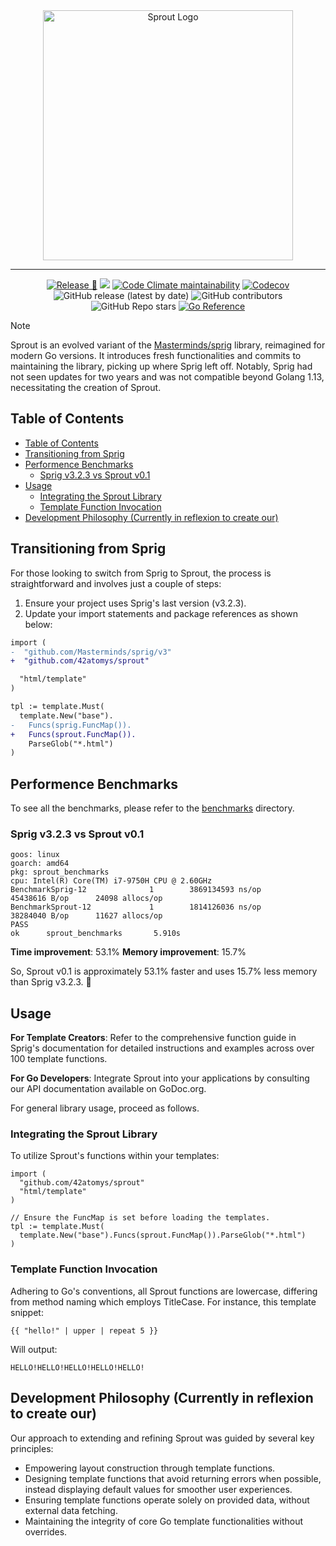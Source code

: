 <div align="center">
  <picture>
    <source media="(prefers-color-scheme: dark)" srcset=".github/profile/images/logo_landing_light.png">
    <source media="(prefers-color-scheme: light)" srcset=".github/profile/images/logo_landing_dark.png">
    <img alt="Sprout Logo" width="400" src="">
  </picture>
  <hr />
</div>

<p align="center"><a href="https://github.com/42atomys/webhooked/actions/workflows/release.yaml"><img src="https://github.com/42atomys/webhooked/actions/workflows/release.yaml/badge.svg" alt="Release 🎉"></a>
<a href="https://goreportcard.com/report/github.com/42atomys/sprout"><img src="https://goreportcard.com/badge/github.com/42atomys/sprout" /></a>
<a href="https://codeclimate.com/github/42atomys/sprout"><img alt="Code Climate maintainability" src="https://img.shields.io/codeclimate/maintainability/42atomys/sprout"></a>
<a href="https://codecov.io/gh/42atomys/sprout"><img alt="Codecov" src="https://img.shields.io/codecov/c/gh/42atomys/sprout?token=NSUZMDT9M9"></a>
<img src="https://img.shields.io/github/v/release/42atomys/sprout?label=last%20release" alt="GitHub release (latest by date)">
<img src="https://img.shields.io/github/contributors/42atomys/sprout?color=blueviolet" alt="GitHub contributors">
<img src="https://img.shields.io/github/stars/42atomys/sprout?style=flat&color=blueviolet" alt="GitHub Repo stars">
<a href="https://pkg.go.dev/github.com/42atomys/sprout"><img src="https://pkg.go.dev/badge/github.com/42atomys/sprout.svg" alt="Go Reference"></a></p>

> [!NOTE]
> Sprout is an evolved variant of the [Masterminds/sprig](https://github.com/Masterminds/sprig) library, reimagined for modern Go versions. It introduces fresh functionalities and commits to maintaining the library, picking up where Sprig left off. Notably, Sprig had not seen updates for two years and was not compatible beyond Golang 1.13, necessitating the creation of Sprout.

## Table of Contents

- [Table of Contents](#table-of-contents)
- [Transitioning from Sprig](#transitioning-from-sprig)
- [Performence Benchmarks](#performence-benchmarks)
  - [Sprig v3.2.3 vs Sprout v0.1](#sprig-v323-vs-sprout-v01)
- [Usage](#usage)
  - [Integrating the Sprout Library](#integrating-the-sprout-library)
  - [Template Function Invocation](#template-function-invocation)
- [Development Philosophy (Currently in reflexion to create our)](#development-philosophy-currently-in-reflexion-to-create-our)

## Transitioning from Sprig

For those looking to switch from Sprig to Sprout, the process is straightforward and involves just a couple of steps:
1. Ensure your project uses Sprig's last version (v3.2.3).
2. Update your import statements and package references as shown below:
```diff
import (
-  "github.com/Masterminds/sprig/v3"
+  "github.com/42atomys/sprout"

  "html/template"
)

tpl := template.Must(
  template.New("base").
-   Funcs(sprig.FuncMap()).
+   Funcs(sprout.FuncMap()).
    ParseGlob("*.html")
)
```

## Performence Benchmarks

To see all the benchmarks, please refer to the [benchmarks](benchmarks/README.md) directory.

### Sprig v3.2.3 vs Sprout v0.1
```
goos: linux
goarch: amd64
pkg: sprout_benchmarks
cpu: Intel(R) Core(TM) i7-9750H CPU @ 2.60GHz
BenchmarkSprig-12              1        3869134593 ns/op        45438616 B/op      24098 allocs/op
BenchmarkSprout-12             1        1814126036 ns/op        38284040 B/op      11627 allocs/op
PASS
ok      sprout_benchmarks       5.910s
```

**Time improvement**: 53.1%
**Memory improvement**: 15.7%

So, Sprout v0.1 is approximately 53.1% faster and uses 15.7% less memory than Sprig v3.2.3. 🚀


## Usage

**For Template Creators**: Refer to the comprehensive function guide in Sprig's documentation for detailed instructions and examples across over 100 template functions.

**For Go Developers**: Integrate Sprout into your applications by consulting our API documentation available on GoDoc.org.

For general library usage, proceed as follows.

### Integrating the Sprout Library
To utilize Sprout's functions within your templates:


```golang
import (
  "github.com/42atomys/sprout"
  "html/template"
)

// Ensure the FuncMap is set before loading the templates.
tpl := template.Must(
  template.New("base").Funcs(sprout.FuncMap()).ParseGlob("*.html")
)
```

### Template Function Invocation
Adhering to Go's conventions, all Sprout functions are lowercase, differing from method naming which employs TitleCase. For instance, this template snippet:


```golang
{{ "hello!" | upper | repeat 5 }}
```
Will output:
```
HELLO!HELLO!HELLO!HELLO!HELLO!
```

## Development Philosophy (Currently in reflexion to create our)

Our approach to extending and refining Sprout was guided by several key principles:

- Empowering layout construction through template functions.
- Designing template functions that avoid returning errors when possible, instead displaying default values for smoother user experiences.
- Ensuring template functions operate solely on provided data, without external data fetching.
- Maintaining the integrity of core Go template functionalities without overrides.






